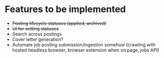 # Features to be implemented

* ~~Posting lifecycle statuses (applied, archived)~~
* ~~UI for setting statuses~~
* Search across postings
* Cover letter generation?
* Automate job posting submission/ingestion somehow (crawling with hosted headless browser, browser extension when on page, jobs API)